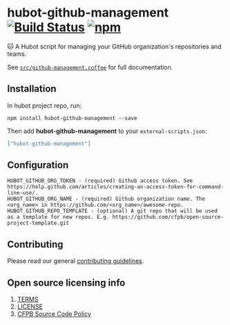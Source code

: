 # hubot-github-management [![Build Status](https://img.shields.io/travis/catops/hubot-github-management.svg?maxAge=2592000&style=flat-square)](https://travis-ci.org/catops/hubot-github-management) [![npm](https://img.shields.io/npm/v/hubot-github-management.svg?maxAge=2592000&style=flat-square)](https://www.npmjs.com/package/hubot-github-management)

:cat: A Hubot script for managing your GitHub organization's repositories and teams.

See [`src/github-management.coffee`](src/github-management.coffee) for full documentation.

## Installation

In hubot project repo, run:

`npm install hubot-github-management --save`

Then add **hubot-github-management** to your `external-scripts.json`:

```json
["hubot-github-management"]
```

## Configuration

```
HUBOT_GITHUB_ORG_TOKEN - (required) Github access token. See https://help.github.com/articles/creating-an-access-token-for-command-line-use/.
HUBOT_GITHUB_ORG_NAME - (required) Github organization name. The <org_name> in https://github.com/<org_name>/awesome-repo.
HUBOT_GITHUB_REPO_TEMPLATE - (optional) A git repo that will be used as a template for new repos. E.g. https://github.com/cfpb/open-source-project-template.git
```

## Contributing

Please read our general [contributing guidelines](CONTRIBUTING.md).

## Open source licensing info
1. [TERMS](TERMS.md)
2. [LICENSE](LICENSE)
3. [CFPB Source Code Policy](https://github.com/cfpb/source-code-policy/)
